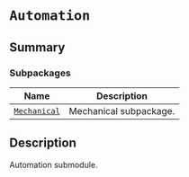 

# `Automation`

<a id="summary"></a>

## Summary

### Subpackages

| Name | Description |
|----------------------------------------------------------------------------------------------------------|--------------------------|
| [`Mechanical`](Mechanical/index.md#module-ansys.mechanical.stubs.v242.Ansys.ACT.Automation.Mechanical)   | Mechanical subpackage.   |

<a id="description"></a>

## Description

Automation submodule.

<!-- !! processed by numpydoc !! -->


